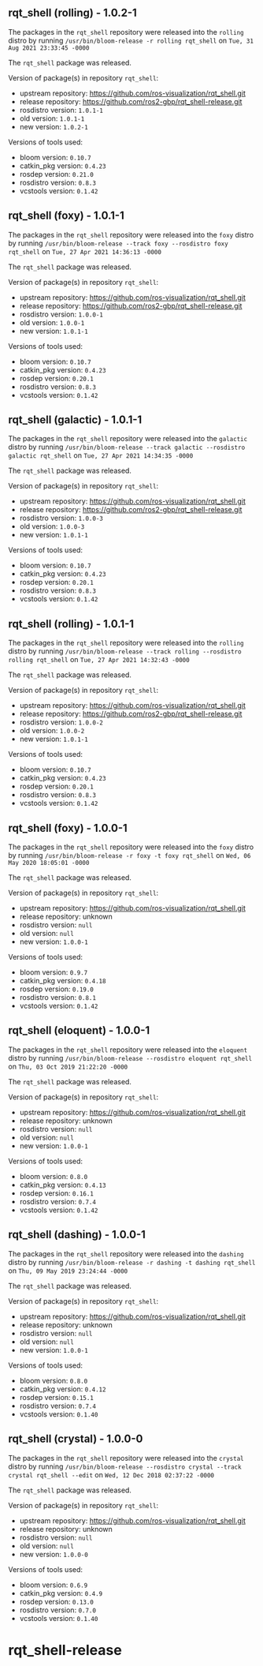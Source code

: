 ## rqt_shell (rolling) - 1.0.2-1

The packages in the `rqt_shell` repository were released into the `rolling` distro by running `/usr/bin/bloom-release -r rolling rqt_shell` on `Tue, 31 Aug 2021 23:33:45 -0000`

The `rqt_shell` package was released.

Version of package(s) in repository `rqt_shell`:

- upstream repository: https://github.com/ros-visualization/rqt_shell.git
- release repository: https://github.com/ros2-gbp/rqt_shell-release.git
- rosdistro version: `1.0.1-1`
- old version: `1.0.1-1`
- new version: `1.0.2-1`

Versions of tools used:

- bloom version: `0.10.7`
- catkin_pkg version: `0.4.23`
- rosdep version: `0.21.0`
- rosdistro version: `0.8.3`
- vcstools version: `0.1.42`


## rqt_shell (foxy) - 1.0.1-1

The packages in the `rqt_shell` repository were released into the `foxy` distro by running `/usr/bin/bloom-release --track foxy --rosdistro foxy rqt_shell` on `Tue, 27 Apr 2021 14:36:13 -0000`

The `rqt_shell` package was released.

Version of package(s) in repository `rqt_shell`:

- upstream repository: https://github.com/ros-visualization/rqt_shell.git
- release repository: https://github.com/ros2-gbp/rqt_shell-release.git
- rosdistro version: `1.0.0-1`
- old version: `1.0.0-1`
- new version: `1.0.1-1`

Versions of tools used:

- bloom version: `0.10.7`
- catkin_pkg version: `0.4.23`
- rosdep version: `0.20.1`
- rosdistro version: `0.8.3`
- vcstools version: `0.1.42`


## rqt_shell (galactic) - 1.0.1-1

The packages in the `rqt_shell` repository were released into the `galactic` distro by running `/usr/bin/bloom-release --track galactic --rosdistro galactic rqt_shell` on `Tue, 27 Apr 2021 14:34:35 -0000`

The `rqt_shell` package was released.

Version of package(s) in repository `rqt_shell`:

- upstream repository: https://github.com/ros-visualization/rqt_shell.git
- release repository: https://github.com/ros2-gbp/rqt_shell-release.git
- rosdistro version: `1.0.0-3`
- old version: `1.0.0-3`
- new version: `1.0.1-1`

Versions of tools used:

- bloom version: `0.10.7`
- catkin_pkg version: `0.4.23`
- rosdep version: `0.20.1`
- rosdistro version: `0.8.3`
- vcstools version: `0.1.42`


## rqt_shell (rolling) - 1.0.1-1

The packages in the `rqt_shell` repository were released into the `rolling` distro by running `/usr/bin/bloom-release --track rolling --rosdistro rolling rqt_shell` on `Tue, 27 Apr 2021 14:32:43 -0000`

The `rqt_shell` package was released.

Version of package(s) in repository `rqt_shell`:

- upstream repository: https://github.com/ros-visualization/rqt_shell.git
- release repository: https://github.com/ros2-gbp/rqt_shell-release.git
- rosdistro version: `1.0.0-2`
- old version: `1.0.0-2`
- new version: `1.0.1-1`

Versions of tools used:

- bloom version: `0.10.7`
- catkin_pkg version: `0.4.23`
- rosdep version: `0.20.1`
- rosdistro version: `0.8.3`
- vcstools version: `0.1.42`


## rqt_shell (foxy) - 1.0.0-1

The packages in the `rqt_shell` repository were released into the `foxy` distro by running `/usr/bin/bloom-release -r foxy -t foxy rqt_shell` on `Wed, 06 May 2020 18:05:01 -0000`

The `rqt_shell` package was released.

Version of package(s) in repository `rqt_shell`:

- upstream repository: https://github.com/ros-visualization/rqt_shell.git
- release repository: unknown
- rosdistro version: `null`
- old version: `null`
- new version: `1.0.0-1`

Versions of tools used:

- bloom version: `0.9.7`
- catkin_pkg version: `0.4.18`
- rosdep version: `0.19.0`
- rosdistro version: `0.8.1`
- vcstools version: `0.1.42`


## rqt_shell (eloquent) - 1.0.0-1

The packages in the `rqt_shell` repository were released into the `eloquent` distro by running `/usr/bin/bloom-release --rosdistro eloquent rqt_shell` on `Thu, 03 Oct 2019 21:22:20 -0000`

The `rqt_shell` package was released.

Version of package(s) in repository `rqt_shell`:

- upstream repository: https://github.com/ros-visualization/rqt_shell.git
- release repository: unknown
- rosdistro version: `null`
- old version: `null`
- new version: `1.0.0-1`

Versions of tools used:

- bloom version: `0.8.0`
- catkin_pkg version: `0.4.13`
- rosdep version: `0.16.1`
- rosdistro version: `0.7.4`
- vcstools version: `0.1.42`


## rqt_shell (dashing) - 1.0.0-1

The packages in the `rqt_shell` repository were released into the `dashing` distro by running `/usr/bin/bloom-release -r dashing -t dashing rqt_shell` on `Thu, 09 May 2019 23:24:44 -0000`

The `rqt_shell` package was released.

Version of package(s) in repository `rqt_shell`:

- upstream repository: https://github.com/ros-visualization/rqt_shell.git
- release repository: unknown
- rosdistro version: `null`
- old version: `null`
- new version: `1.0.0-1`

Versions of tools used:

- bloom version: `0.8.0`
- catkin_pkg version: `0.4.12`
- rosdep version: `0.15.1`
- rosdistro version: `0.7.4`
- vcstools version: `0.1.40`


## rqt_shell (crystal) - 1.0.0-0

The packages in the `rqt_shell` repository were released into the `crystal` distro by running `/usr/bin/bloom-release --rosdistro crystal --track crystal rqt_shell --edit` on `Wed, 12 Dec 2018 02:37:22 -0000`

The `rqt_shell` package was released.

Version of package(s) in repository `rqt_shell`:

- upstream repository: https://github.com/ros-visualization/rqt_shell.git
- release repository: unknown
- rosdistro version: `null`
- old version: `null`
- new version: `1.0.0-0`

Versions of tools used:

- bloom version: `0.6.9`
- catkin_pkg version: `0.4.9`
- rosdep version: `0.13.0`
- rosdistro version: `0.7.0`
- vcstools version: `0.1.40`


# rqt_shell-release